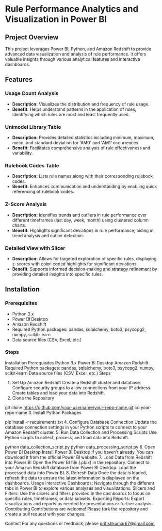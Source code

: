 # Rule Performance Analytics and Visualization in Power BI

## Project Overview
This project leverages Power BI, Python, and Amazon Redshift to provide advanced data visualization and analysis of rule performance. It offers valuable insights through various analytical features and interactive dashboards.

## Features

### Usage Count Analysis
- **Description:** Visualizes the distribution and frequency of rule usage.
- **Benefit:** Helps understand patterns in the application of rules, identifying which rules are most and least frequently used.

### Unimodel Library Table
- **Description:** Provides detailed statistics including minimum, maximum, mean, and standard deviation for 'AM0' and 'AM1' occurrences.
- **Benefit:** Facilitates comprehensive analysis of rule effectiveness and variability.

### Rulebook Codes Table
- **Description:** Lists rule names along with their corresponding rulebook codes.
- **Benefit:** Enhances communication and understanding by enabling quick referencing of rulebook codes.

### Z-Score Analysis
- **Description:** Identifies trends and outliers in rule performance over different timeframes (last day, week, month) using clustered column charts.
- **Benefit:** Highlights significant deviations in rule performance, aiding in trend analysis and outlier detection.

### Detailed View with Slicer
- **Description:** Allows for targeted exploration of specific rules, displaying z-scores with color-coded highlights for significant deviations.
- **Benefit:** Supports informed decision-making and strategy refinement by providing detailed insights into specific rules.

## Installation

### Prerequisites
- Python 3.x
- Power BI Desktop
- Amazon Redshift
- Required Python packages: pandas, sqlalchemy, boto3, psycopg2, numpy, scikit-learn
- Data source files (CSV, Excel, etc.)

### Steps


Installation
Prerequisites
Python 3.x
Power BI Desktop
Amazon Redshift
Required Python packages: pandas, sqlalchemy, boto3, psycopg2, numpy, scikit-learn
Data source files (CSV, Excel, etc.)
Steps
1. Set Up Amazon Redshift
Create a Redshift cluster and database.
Configure security groups to allow connections from your IP address.
Create tables and load your data into Redshift.
2. Clone the Repository

git clone https://github.com/your-username/your-repo-name.git
cd your-repo-name
3. Install Python Packages

pip install -r requirements.txt
4. Configure Database Connection
Update the database connection settings in your Python scripts to connect to your Amazon Redshift cluster.
5. Run Data Collection and Processing Scripts
Use Python scripts to collect, process, and load data into Redshift.

python data_collection_script.py
python data_processing_script.py
6. Open Power BI Desktop
Install Power BI Desktop if you haven't already. You can download it from the official Power BI website.
7. Load Data from Redshift into Power BI
Open the Power BI file (.pbix) in the repository.
Connect to your Amazon Redshift database from Power BI Desktop.
Load the processed data into Power BI.
8. Refresh Data
Once the data is loaded, refresh the data to ensure the latest information is displayed on the dashboards.
Usage
Interactive Dashboards: Navigate through the different tabs in Power BI to explore various analyses and visualizations.
Slicers and Filters: Use the slicers and filters provided in the dashboards to focus on specific rules, timeframes, or data subsets.
Exporting Reports: Export visualizations and reports as needed for presentations or further analysis.
Contributing
Contributions are welcome! Please fork the repository and create a pull request with your changes.


Contact
For any questions or feedback, please pritishkumar67@gmail.com
